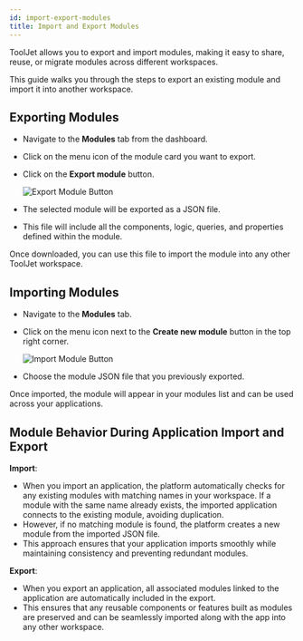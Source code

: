 ```yaml
---
id: import-export-modules
title: Import and Export Modules
---
```



ToolJet allows you to export and import modules, making it easy to share, reuse, or migrate modules across different workspaces. 

This guide walks you through the steps to export an existing module and import it into another workspace.

## Exporting Modules

- Navigate to the **Modules** tab from the dashboard.
- Click on the menu icon of the module card you want to export.
- Click on the **Export module** button.

  <img className="screenshot-full img-m" src="/img/app-builder/modules/export-module-card.png" alt="Export Module Button" />

- The selected module will be exported as a JSON file.

- This file will include all the components, logic, queries, and properties defined within the module. 

Once downloaded, you can use this file to import the module into any other ToolJet workspace.


## Importing Modules

- Navigate to the **Modules** tab.
- Click on the menu icon next to the **Create new module** button in the top right corner.


  <img className="screenshot-full img-l" src="/img/app-builder/modules/import-module.png" alt="Import Module Button" />


- Choose the module JSON file that you previously exported.

Once imported, the module will appear in your modules list and can be used across your applications.


## Module Behavior During Application Import and Export

**Import**:

- When you import an application, the platform automatically checks for any existing modules with matching names in your workspace. If a module with the same name already exists, the imported application connects to the existing module, avoiding duplication. 
- However, if no matching module is found, the platform creates a new module from the imported JSON file. 
- This approach ensures that your application imports smoothly while maintaining consistency and preventing redundant modules.

**Export**:

- When you export an application, all associated modules linked to the application are automatically included in the export. 
- This ensures that any reusable components or features built as modules are preserved and can be seamlessly imported along with the app into any other workspace.
